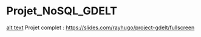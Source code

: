 # Projet_NoSQL_GDELT

[alt text](https://github.com/rayhug0/Projet_NoSQL_GDELT/blob/main/images/cover.png)
Projet complet : https://slides.com/rayhugo/project-gdelt/fullscreen
